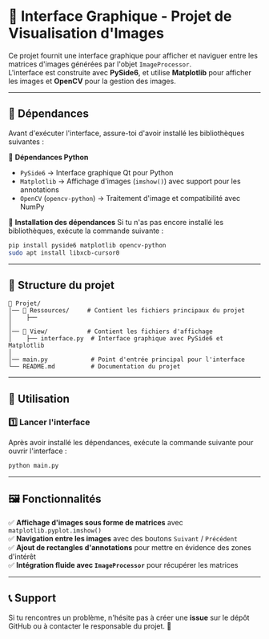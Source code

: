 # 🎨 Interface Graphique - Projet de Visualisation d'Images

Ce projet fournit une interface graphique pour afficher et naviguer entre les matrices d'images générées par l'objet `ImageProcessor`.  
L'interface est construite avec **PySide6**, et utilise **Matplotlib** pour afficher les images et **OpenCV** pour la gestion des images.

---

## 📌 **Dépendances**
Avant d'exécuter l'interface, assure-toi d'avoir installé les bibliothèques suivantes :

📌 **Dépendances Python**
- `PySide6` → Interface graphique Qt pour Python
- `Matplotlib` → Affichage d'images (`imshow()`) avec support pour les annotations
- `OpenCV` (`opencv-python`) → Traitement d'image et compatibilité avec NumPy

📌 **Installation des dépendances**
Si tu n'as pas encore installé les bibliothèques, exécute la commande suivante :
```sh
pip install pyside6 matplotlib opencv-python
sudo apt install libxcb-cursor0
```

---

## 🎯 **Structure du projet**
```
📁 Projet/
│── 📁 Ressources/     # Contient les fichiers principaux du projet
│    ├──
│
│── 📁 View/           # Contient les fichiers d'affichage
│    ├── interface.py  # Interface graphique avec PySide6 et Matplotlib
│
│── main.py            # Point d'entrée principal pour l'interface
└── README.md          # Documentation du projet
```

---

## 🚀 **Utilisation**
### **1️⃣ Lancer l'interface**
Après avoir installé les dépendances, exécute la commande suivante pour ouvrir l'interface :

```sh
python main.py
```


---

## 🖼️ **Fonctionnalités**
✅ **Affichage d'images sous forme de matrices** avec `matplotlib.pyplot.imshow()`  
✅ **Navigation entre les images** avec des boutons `Suivant` / `Précédent`  
✅ **Ajout de rectangles d'annotations** pour mettre en évidence des zones d'intérêt  
✅ **Intégration fluide avec `ImageProcessor`** pour récupérer les matrices  

---

## 📞 **Support**
Si tu rencontres un problème, n'hésite pas à créer une **issue** sur le dépôt GitHub ou à contacter le responsable du projet. 🚀
